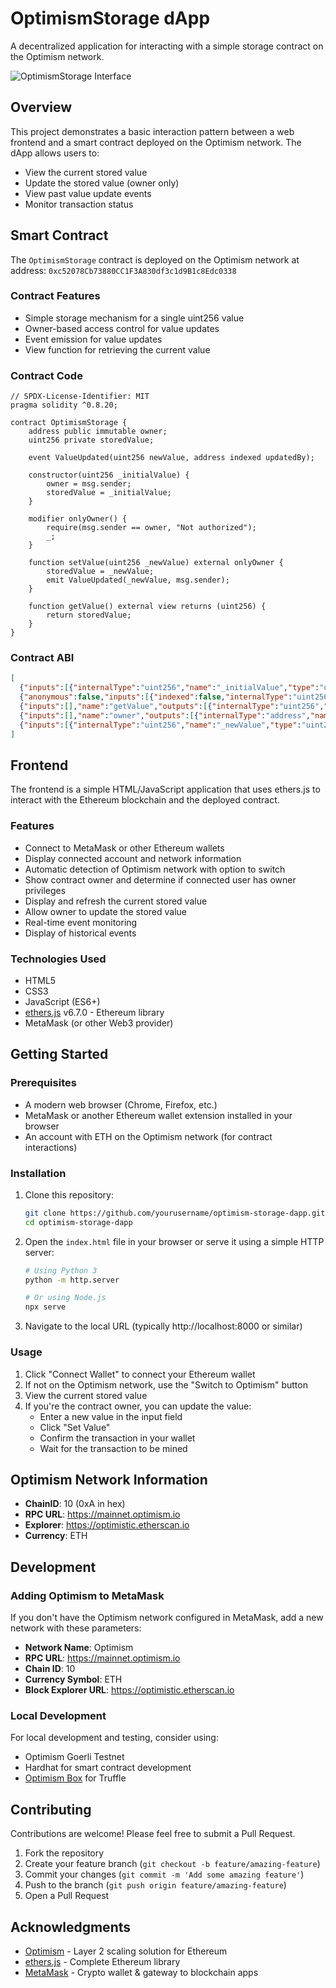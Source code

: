 # OptimismStorage dApp

A decentralized application for interacting with a simple storage contract on the Optimism network.

![OptimismStorage Interface](https://api.placeholder.com/400/320?text=OptimismStorage+Interface)

## Overview

This project demonstrates a basic interaction pattern between a web frontend and a smart contract deployed on the Optimism network. The dApp allows users to:

- View the current stored value
- Update the stored value (owner only)
- View past value update events
- Monitor transaction status

## Smart Contract

The `OptimismStorage` contract is deployed on the Optimism network at address: `0xc52078Cb73880CC1F3A830df3c1d9B1c8Edc0338`

### Contract Features

- Simple storage mechanism for a single uint256 value
- Owner-based access control for value updates
- Event emission for value updates
- View function for retrieving the current value

### Contract Code

```solidity
// SPDX-License-Identifier: MIT
pragma solidity ^0.8.20;

contract OptimismStorage {
    address public immutable owner;
    uint256 private storedValue;
    
    event ValueUpdated(uint256 newValue, address indexed updatedBy);

    constructor(uint256 _initialValue) {
        owner = msg.sender;
        storedValue = _initialValue;
    }

    modifier onlyOwner() {
        require(msg.sender == owner, "Not authorized");
        _;
    }

    function setValue(uint256 _newValue) external onlyOwner {
        storedValue = _newValue;
        emit ValueUpdated(_newValue, msg.sender);
    }

    function getValue() external view returns (uint256) {
        return storedValue;
    }
}
```

### Contract ABI

```json
[
  {"inputs":[{"internalType":"uint256","name":"_initialValue","type":"uint256"}],"stateMutability":"nonpayable","type":"constructor"},
  {"anonymous":false,"inputs":[{"indexed":false,"internalType":"uint256","name":"newValue","type":"uint256"},{"indexed":true,"internalType":"address","name":"updatedBy","type":"address"}],"name":"ValueUpdated","type":"event"},
  {"inputs":[],"name":"getValue","outputs":[{"internalType":"uint256","name":"","type":"uint256"}],"stateMutability":"view","type":"function"},
  {"inputs":[],"name":"owner","outputs":[{"internalType":"address","name":"","type":"address"}],"stateMutability":"view","type":"function"},
  {"inputs":[{"internalType":"uint256","name":"_newValue","type":"uint256"}],"name":"setValue","outputs":[],"stateMutability":"nonpayable","type":"function"}
]
```

## Frontend

The frontend is a simple HTML/JavaScript application that uses ethers.js to interact with the Ethereum blockchain and the deployed contract.

### Features

- Connect to MetaMask or other Ethereum wallets
- Display connected account and network information
- Automatic detection of Optimism network with option to switch
- Show contract owner and determine if connected user has owner privileges
- Display and refresh the current stored value
- Allow owner to update the stored value
- Real-time event monitoring
- Display of historical events

### Technologies Used

- HTML5
- CSS3
- JavaScript (ES6+)
- [ethers.js](https://docs.ethers.org/v6/) v6.7.0 - Ethereum library
- MetaMask (or other Web3 provider)

## Getting Started

### Prerequisites

- A modern web browser (Chrome, Firefox, etc.)
- MetaMask or another Ethereum wallet extension installed in your browser
- An account with ETH on the Optimism network (for contract interactions)

### Installation

1. Clone this repository:
   ```bash
   git clone https://github.com/yourusername/optimism-storage-dapp.git
   cd optimism-storage-dapp
   ```

2. Open the `index.html` file in your browser or serve it using a simple HTTP server:
   ```bash
   # Using Python 3
   python -m http.server
   
   # Or using Node.js
   npx serve
   ```

3. Navigate to the local URL (typically http://localhost:8000 or similar)

### Usage

1. Click "Connect Wallet" to connect your Ethereum wallet
2. If not on the Optimism network, use the "Switch to Optimism" button
3. View the current stored value
4. If you're the contract owner, you can update the value:
   - Enter a new value in the input field
   - Click "Set Value"
   - Confirm the transaction in your wallet
   - Wait for the transaction to be mined

## Optimism Network Information

- **ChainID**: 10 (0xA in hex)
- **RPC URL**: https://mainnet.optimism.io
- **Explorer**: https://optimistic.etherscan.io
- **Currency**: ETH

## Development

### Adding Optimism to MetaMask

If you don't have the Optimism network configured in MetaMask, add a new network with these parameters:

- **Network Name**: Optimism
- **RPC URL**: https://mainnet.optimism.io
- **Chain ID**: 10
- **Currency Symbol**: ETH
- **Block Explorer URL**: https://optimistic.etherscan.io

### Local Development

For local development and testing, consider using:

- Optimism Goerli Testnet
- Hardhat for smart contract development
- [Optimism Box](https://trufflesuite.com/boxes/optimism/) for Truffle

## Contributing

Contributions are welcome! Please feel free to submit a Pull Request.

1. Fork the repository
2. Create your feature branch (`git checkout -b feature/amazing-feature`)
3. Commit your changes (`git commit -m 'Add some amazing feature'`)
4. Push to the branch (`git push origin feature/amazing-feature`)
5. Open a Pull Request

## Acknowledgments

- [Optimism](https://www.optimism.io/) - Layer 2 scaling solution for Ethereum
- [ethers.js](https://docs.ethers.org/v6/) - Complete Ethereum library
- [MetaMask](https://metamask.io/) - Crypto wallet & gateway to blockchain apps
